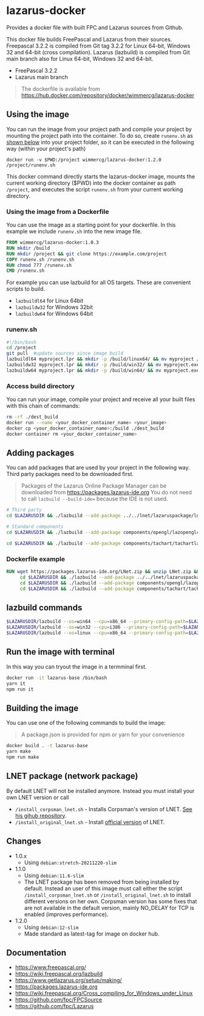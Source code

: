 
# lazarus-docker

Provides a docker file with built FPC and Lazarus sources from Github.

This docker file builds FreePascal and Lazarus from their sources. Freepascal 3.2.2 is compiled from Git tag 3.2.2 for Linux 64-bit, Windows 32 and 64-bit (cross compilation). Lazarus (lazbuild) is compiled from Git main branch also for Linux 64-bit, Windows 32 and 64-bit.

* FreePascal 3.2.2
* Lazarus main branch

> The dockerfile is available from <https://hub.docker.com/repository/docker/wimmercg/lazarus-docker>

## Using the image

You can run the image from your project path and compile your project by mounting the project path into the container.
To do so, create `runenv.sh` as [shown below](#runenvsh) into your project folder, so it can be executed in the following way (within your project's path)

`docker run -v $PWD:/project wimmercg/lazarus-docker:1.2.0 /project/runenv.sh`

This docker command directly starts the lazarus-docker image, mounts the current working directory ($PWD) into the docker container as path `/project`, and executes the script `runenv.sh` from your current working directory.

### Using the image from a Dockerfile

You can use the image as a starting point for your dockerfile. In this example we include `runenv.sh` into the new image file.

```dockerfile
FROM wimmercg/lazarus-docker:1.0.3
RUN mkdir /build
RUN mkdir /project && git clone https://example.com/project
COPY runenv.sh /runenv.sh
RUN chmod 777 /runenv.sh
CMD /runenv.sh
```

For example you can use lazbuild for all OS targets. These are convenient scripts to build.

* `lazbuildl64` for Linux 64bit
* `lazbuildw32` for Windows 32bit
* `lazbuildw64` for Windows 64bit

### runenv.sh

```sh
#!/bin/bash
cd /project
git pull  #update sources since image build
lazbuildl64 myproject.lpr && mkdir -p /build/linux64/ && mv myproject /build/linux64/
lazbuildw32 myproject.lpr && mkdir -p /build/win32/ && mv myproject.exe /build/win32/
lazbuildw64 myproject.lpr && mkdir -p /build/win64/ && mv myproject.exe /build/win64/
```

### Access build directory

You can run your image, compile your project and receive all your built files with this chain of commands:

```sh
rm -rf ./dest_build
docker run --name <your_docker_container_name> <your_image>
docker cp <your_docker_container_name>:/build ./dest_build
docker container rm <your_docker_container_name>
```

## Adding packages

You can add packages that are used by your project in the following way. Third party packages need to be downloaded first.

> Packages of the Lazarus Online Package Manager can be downloaded from <https://packages.lazarus-ide.org>
> You do not need to call `lazbuild --build-ide=` because the IDE is not used.

```sh
# Third party
cd $LAZARUSDIR && ./lazbuild --add-package ../../lnet/lazaruspackage/lnetvisual.lpk --primary-config-path=$LAZARUSDIR --lazarusdir=$LAZARUSDIR

# Standard components
cd $LAZARUSDIR && ./lazbuild --add-package components/opengl/lazopenglcontext.lpk --primary-config-path=$LAZARUSDIR --lazarusdir=$LAZARUSDIR

cd $LAZARUSDIR && ./lazbuild --add-package components/tachart/tachartlazaruspkg.lpk --primary-config-path=$LAZARUSDIR --lazarusdir=$LAZARUSDIR
```

### Dockerfile example

```dockerfile
RUN wget https://packages.lazarus-ide.org/LNet.zip && unzip LNet.zip && rm LNet.zip && \
     cd $LAZARUSDIR && ./lazbuild --add-package ../../lnet/lazaruspackage/lnetvisual.lpk --primary-config-path=$LAZARUSDIR --lazarusdir=$LAZARUSDIR && \
     cd $LAZARUSDIR && ./lazbuild --add-package components/opengl/lazopenglcontext.lpk --primary-config-path=$LAZARUSDIR --lazarusdir=$LAZARUSDIR && \
     cd $LAZARUSDIR && ./lazbuild --add-package components/tachart/tachartlazaruspkg.lpk --primary-config-path=$LAZARUSDIR --lazarusdir=$LAZARUSDIR
```

## lazbuild commands

```sh
$LAZARUSDIR/lazbuild --os=win64 --cpu=x86_64 --primary-config-path=$LAZARUSDIR --lazarusdir=$LAZARUSDIR <lpr file>
$LAZARUSDIR/lazbuild --os=win32 --cpu=i386 --primary-config-path=$LAZARUSDIR --lazarusdir=$LAZARUSDIR <lpr file>
$LAZARUSDIR/lazbuild --os=linux --cpu=x86_64 --primary-config-path=$LAZARUSDIR --lazarusdir=$LAZARUSDIR <lpr file>
```

## Run the image with terminal

In this way you can tryout the image in a termminal first.

```sh
docker run -it lazarus-base /bin/bash
yarn it
npm run it
```

## Building the image

You can use one of the following commands to build the image:

> A package.json is provided for npm or yarn for your convenience

```sh
docker build . -t lazarus-base
yarn make
npm run make
```

## LNET package (network package)

By default LNET will not be installed anymore. Instead you must install your own LNET version or call

* `/install_corpsman_lnet.sh` - Installs Corpsman's version of LNET. [See his gihub repository](https://github.com/PascalCorpsman/lnet).
* `/install_original_lnet.sh` - Install [official version](https://packages.lazarus-ide.org/LNet.zip) of LNET.

## Changes

* 1.0.x
  * Using `debian:stretch-20211220-slim`
* 1.1.0
  * Using `debian:11.6-slim`
  * The LNET package has been removed from being installed by default. Instead an user of this image must call either the script `/install_corpsman_lnet.sh` or `/install_original_lnet.sh` to install different versions on her own. Corpsman version has some fixes that are not available in the default version, mainly NO_DELAY for TCP is enabled (improves performance).
* 1.2.0
  * Using `debian:12-slim`
  * Made standard as latest-tag for image on docker hub.

## Documentation

* <https://www.freepascal.org/>
* <https://wiki.freepascal.org/lazbuild>
* <https://www.getlazarus.org/setup/making/>
* <https://packages.lazarus-ide.org>
* <https://wiki.freepascal.org/Cross_compiling_for_Windows_under_Linux>
* <https://github.com/fpc/FPCSource>
* <https://github.com/fpc/Lazarus>
